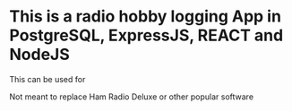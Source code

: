 # This is a radio hobby logging App in PostgreSQL, ExpressJS, REACT and NodeJS

This can be used for

Not meant to replace Ham Radio Deluxe or other popular software

